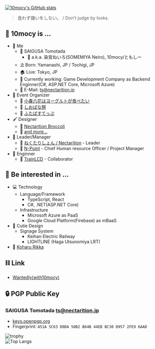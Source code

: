 [![10mocy's GitHub stats](https://github-readme-stats.vercel.app/api?username=10mocy&theme=react)](https://github.com/anuraghazra/github-readme-stats)

> 食わず嫌いをしない。 / Don't judge by looks.

## 🍷 10mocy is ...

- 🧑 Me
  - 📛 SAIGUSA Tomotada
    - 🔖 a.k.a. 染宮ねいろ(SOMEMIYA Neiro), 10mocy/ともしー
  - ⛱️ Born: Yamanashi, JP / Tochigi, JP
  - 🏠 Live: Tokyo, JP
  - 🏢 Currently working: Game Development Company as Backend Enginner(C#, ASP.NET Core, Microsoft Azure)
  - 📧 E-Mail: ts@nectarition.jp
- 📝 Event Organizer
  - 🐄 [小春六花はヨーグルトが食べたい](https://kohatabe.jp)
  - 🏫 [しおばな祭](https://shiokazehs.jp)
  - 🌱 [ふたばすてっぷ](https://twitter.com/futabastep)
- 🖌️ Designer
  - 🥦 [Nectarition Broccoli](https://github.com/nectarition/Broccoli)
  - 📒 [and more...](https://nectarition.jp/departments/daylily/)
- 🧠 Leader/Manager
  - 🍑 [ねくたりしょん / Nectarition](https://github.com/nectarition) - Leader
  - 🎁 [N-Point](https://github.com/npjpnet) - Chief Human resource Officer / Project Manager
- 📐 Enginner
  - 🚃 [TrainLCD](https://github.com/TrainLCD) - Collaborator

## 💓 Be interested in ... 

- 💻 Technology
  - Language/Framework
    - TypeScript, React
    - C#, .NET(ASP.NET Core)
  - Infrastructure
    - Microsoft Azure as PaaS
    - Google Cloud Platform(Firebase) as mBaaS
- 💌 Cutie Design
  - Signage System
    - Keihan Electric Railway
    - LIGHTLINE (Haga Utsunomiya LRT)
- 🐄 [Koharu Rikka](https://tokyo6.tokyo/koharurikka/)

## ⛓ Link

- [Wantedly(with10mocy)](https://www.wantedly.com/id/with10mocy)

## 🔒 PGP Public Key

### SAIGUSA Tomotada <ts@nectarition.jp>

- [keys.openpgp.org](https://keys.openpgp.org/search?q=A51A5C63D0DA50B2B64B44EBBC30D9572FE96AAD)
- Fingerprint: `A51A 5C63 D0DA 50B2 B64B 44EB BC30 D957 2FE9 6AAD`

![trophy](https://github-profile-trophy.vercel.app/?username=10mocy)  
![Top Langs](https://github-readme-stats.vercel.app/api/top-langs/?username=10mocy&layout=compact&count_private=true&show_icons=true&langs_count=10&hide=html,css,hack)
